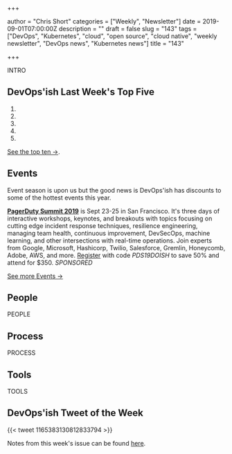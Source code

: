 +++

author = "Chris Short"
categories = ["Weekly", "Newsletter"]
date = 2019-09-01T07:00:00Z
description = ""
draft = false
slug = "143"
tags = ["DevOps", "Kubernetes", "cloud", "open source", "cloud native", "weekly newsletter", "DevOps news", "Kubernetes news"]
title = "143"

+++

INTRO

## DevOps'ish Last Week's Top Five

1. 
1. 
1. 
1. 
1. 

[See the top ten ->](https://devopsish.com/143/notes/).

## Events

Event season is upon us but the good news is DevOps'ish has discounts to some of the hottest events this year.

[**PagerDuty Summit 2019**](https://summit.pagerduty.com/) is Sept 23-25 in San Francisco. It's three days of interactive workshops, keynotes, and breakouts with topics focusing on cutting edge incident response techniques, resilience engineering, managing team health, continuous improvement, DevSecOps, machine learning, and other intersections with real-time operations. Join experts from Google, Microsoft, Hashicorp, Twilio, Salesforce, Gremlin, Honeycomb, Adobe, AWS, and more. [Register](https://summit.pagerduty.com/summit2019/register?c_280637=PDS19OT) with code *PDS19DOISH* to save 50% and attend for $350. *SPONSORED*

[See more Events ->](https://devopsish.com/143/events/)

## People

PEOPLE

## Process

PROCESS

## Tools

TOOLS

## DevOps'ish Tweet of the Week

{{< tweet 1165383130812833794 >}}

Notes from this week's issue can be found [here](https://devopsish.com/143/notes/).

